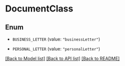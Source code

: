 # DocumentClass

## Enum


* `BUSINESS_LETTER` (value: `"businessLetter"`)

* `PERSONAL_LETTER` (value: `"personalLetter"`)


[[Back to Model list]](../README.md#documentation-for-models) [[Back to API list]](../README.md#documentation-for-api-endpoints) [[Back to README]](../README.md)


